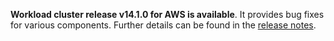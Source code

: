 **Workload cluster release v14.1.0 for AWS is available**. It provides bug fixes for various components. Further details can be found in the [release notes](https://docs.giantswarm.io/changes/workload-cluster-releases-aws/releases/aws-v15.1.0/).
